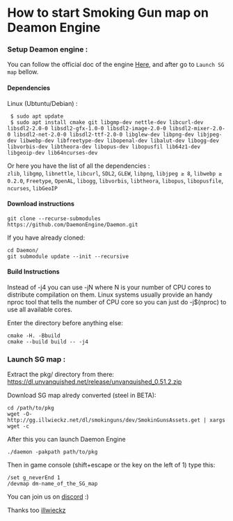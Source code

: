 # How to start Smoking Gun map on Deamon Engine



### Setup Deamon engine :

You can follow the official doc of the engine [Here](https://github.com/DaemonEngine/Daemon), and after go to `Launch SG map` bellow.
#### Dependencies
Linux (Ubtuntu/Debian) :<br/>

```shell
 $ sudo apt update
 $ sudo apt install cmake git libgmp-dev nettle-dev libcurl-dev libsdl2-2.0-0 libsdl2-gfx-1.0-0 libsdl2-image-2.0-0 libsdl2-mixer-2.0-0 libsdl2-net-2.0-0 libsdl2-ttf-2.0-0 libglew-dev libpng-dev libjpeg-dev libwebp-dev libfreetype-dev libopenal-dev libalut-dev libogg-dev libvorbis-dev libtheora-dev libopus-dev libopusfil lib64z1-dev libgeoip-dev lib64ncurses-dev
 ```


Or here you have the list of all the dependencies : <br/>
 `zlib`, `libgmp`, `libnettle`, `libcurl`, `SDL2`, `GLEW`, `libpng`, `libjpeg ≥ 8`, `libwebp ≥ 0.2.0`, `Freetype`, `OpenAL`, `libogg`, `libvorbis`, `libtheora`, `libopus`, `libopusfile`, `ncurses`, `libGeoIP`

#### Download instructions

```shell
git clone --recurse-submodules https://github.com/DaemonEngine/Daemon.git
```
If you have already cloned:
```
cd Daemon/
git submodule update --init --recursive
```

#### Build Instructions

Instead of -j4 you can use -jN where N is your number of CPU cores to distribute compilation on them. Linux systems usually provide an handy nproc tool that tells the number of CPU core so you can just do -j$(nproc) to use all available cores.

Enter the directory before anything else:

```
cmake -H. -Bbuild
cmake --build build -- -j4
```


### Launch SG map :
Extract the pkg/ directory from there: <br/>
https://dl.unvanquished.net/release/unvanquished_0.51.2.zip<br/>

Download SG map alredy converted (steel in BETA):
```
cd /path/to/pkg
wget -O- http://gg.illwieckz.net/dl/smokinguns/dev/SmokinGunsAssets.get | xargs wget -c
```
After this you can launch Daemon Engine 
```
./daemon -pakpath path/to/pkg 
```



Then in game console (shift+escape or the key on the left of 1) type this:
```
/set g_neverEnd 1
/devmap dm-name_of_the_SG_map
```

You can join us on [discord](https://discord.gg/3dAgyvw7Pb) :)

Thanks too [illwieckz](https://github.com/illwieckz)

